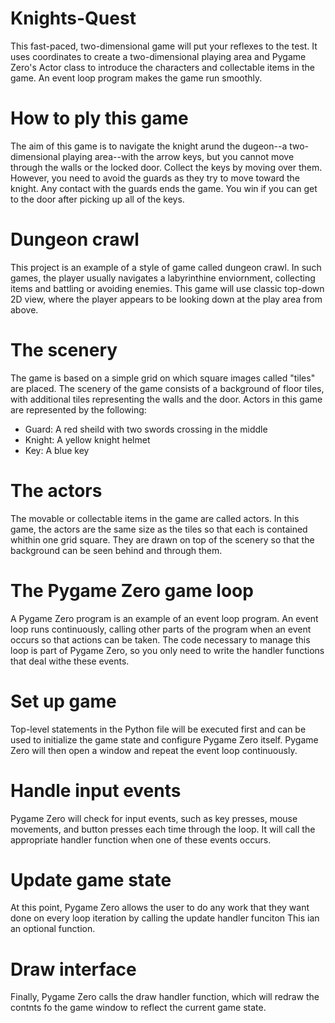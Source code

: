 # Knights-Quest
This fast-paced, two-dimensional game will put your reflexes to the test. It uses coordinates to create a two-dimensional playing area and Pygame Zero's Actor class to introduce the characters and collectable items in the game. An event loop program makes the game run smoothly.
# How to ply this game
The aim of this game is to navigate the knight arund the dugeon--a two-dimensional playing area--with the arrow keys, but you cannot move through the walls or the locked door. Collect the keys by moving over them. However, you need to avoid the guards as they try to move toward the knight. Any contact with the guards ends the game. You win if you can get to the door after picking up all of the keys.
# Dungeon crawl
This project is an example of a style of game called dungeon crawl. In such games, the player usually navigates a labyrinthine enviornment, collecting items and battling or avoiding enemies. This game will use classic top-down 2D view, where the player appears to be looking down at the play area from above.
# The scenery
The game is based on a simple grid on which square images called "tiles" are placed. The scenery of the game consists of a background of floor tiles, with additional tiles representing the walls and the door.
Actors in this game are represented by the following:
- Guard: A red sheild with two swords crossing in the middle
- Knight: A yellow knight helmet
- Key: A blue key
# The actors
The movable or collectable items in the game are called actors. In this game, the actors are the same size as the tiles so that each is contained whithin one grid square. They are drawn on top of the scenery so that the background can be seen behind and through them. 
# The Pygame Zero game loop
A Pygame Zero program is an example of an event loop program. An event loop runs continuously, calling other parts of the program when an event occurs so that actions can be taken. The code necessary to manage this loop is part of Pygame Zero, so you only need to write the handler functions that deal withe these events. 
# Set up game
Top-level statements in the Python file will be executed first and can be used to initialize the game state and configure Pygame Zero itself. Pygame Zero will then open a window and repeat the event loop continuously.
# Handle input events
Pygame Zero will check for input events, such as key presses, mouse movements, and button presses each time through the loop. It will call the appropriate handler function when one of these events occurs.
# Update game state
At this point, Pygame Zero allows the user to do any work that they want done on every loop iteration by calling the update handler funciton This ian an optional function.
# Draw interface
Finally, Pygame Zero calls the draw handler function, which will redraw the contnts fo the game window to reflect the current game state.
